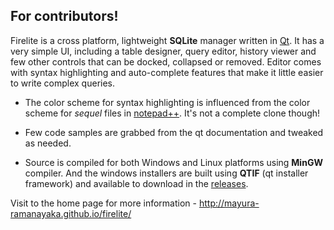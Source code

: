 ## For contributors!

Firelite is a cross platform, lightweight **SQLite** manager written in [Qt](http://qt.io/). It has a very simple UI, including a table designer, query editor, history viewer and few other controls that can be docked, collapsed or removed. Editor comes with syntax highlighting and auto-complete features that make it little easier to write complex queries. 



* The color scheme for syntax highlighting is influenced from the color scheme for *sequel* files in [notepad++](https://notepad-plus-plus.org/). It's not a complete clone though!


* Few code samples are grabbed from the qt documentation and tweaked as needed.


* Source is compiled for both Windows and Linux platforms using **MinGW** compiler. And the windows installers are built using **QTIF** (qt installer framework) and available to download in the [releases](https://github.com/mayura-ramanayaka/firelite/releases).




Visit to the home page for more information - http://mayura-ramanayaka.github.io/firelite/